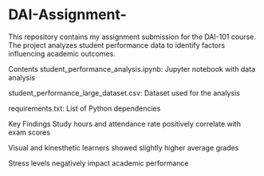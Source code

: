 # DAI-Assignment-
This repository contains my assignment submission for the DAI-101 course. The project analyzes student performance data to identify factors influencing academic outcomes.

Contents
student_performance_analysis.ipynb: Jupyter notebook with data analysis

student_performance_large_dataset.csv: Dataset used for the analysis

requirements.txt: List of Python dependencies

Key Findings
Study hours and attendance rate positively correlate with exam scores

Visual and kinesthetic learners showed slightly higher average grades

Stress levels negatively impact academic performance
